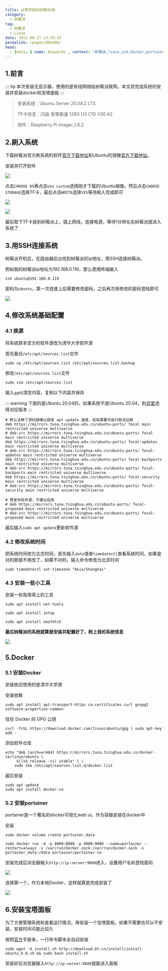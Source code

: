 ```yaml
---
title: 从零开始的树莓派4B
category: 
  - 树莓派
tag: 
  - 树莓派
  - Linux
date: 2021-08-27 13:39:33
permalink: /pages/08260b/
head:
  - [meta, { name: keywords , content: "树莓派,linux,ssh,Docker,portainer,宝塔面板" }]
---
```




## 1.前言

::: tip
本次安装无显示器，使用的是有线网络给树莓派联网。本文将完成系统的安装并安装docker和宝塔面板
:::
<!-- more -->
>安装系统：Ubuntu Server 20.04.2 LTS
>
>TF卡信息：闪迪 至尊极速 128G U3 C10 V30 A2
>
>软件：Raspberry Pi Imager_1.6.2

## 2.刷入系统

下载树莓派官方刷系统的软件[官方下载地址](https://www.raspberrypi.org/software/)和Ubuntu的镜像[官方下载地址](https://cn.ubuntu.com/download/raspberry-pi)。

安装并打开软件

![](/assets/page-img/2021/20210827/1.webp)

点击`CHOOSE OS`再点击`Use custom`选择刚才下载的Ubuntu镜像，然后点击`CHOOSE STORAGE`选择TF卡，最后点击`WRITE`选择`YES`等待刷入完成即可

![](/assets/page-img/2021/20210827/2.webp)

![](/assets/page-img/2021/20210827/3.webp)

最后取下TF卡装到树莓派上，插上网线，连接电源，等待1分钟左右树莓派就进入系统了

## 3.用SSH连接系统

树莓派开机后，在路由器后台找到树莓派的ip地址，用SSH连接树莓派。

例如我的树莓派ip地址为192.168.0.119，那么使用终端输入

```
ssh ubuntu@192.168.0.119
```

密码为`ubuntu`，第一次连接上后需要修改密码，之后再次用修改的密码登陆即可

![](/assets/page-img/2021/20210827/4.webp)

## 4.修改系统基础配置

### 4.1 换源

将系统原本官方的软件源改为清华大学软件源

首先备份`/etc/apt/sources.list`文件

```
sudo cp /etc/apt/sources.list /etc/apt/sources.list.backup
```

修改`/etc/apt/sources.list`文件

```
sudo vim /etc/apt/sources.list
```

输入`ggdG`清空内容，复制以下内容并保存

::: warning
下面的是Ubuntu 20.04的，如果系统不是Ubuntu 20.04，到[这里](https://mirrors.tuna.tsinghua.edu.cn/help/ubuntu-ports/)选择对应版本
:::

```
# 默认注释了源码镜像以提高 apt update 速度，如有需要可自行取消注释
deb https://mirrors.tuna.tsinghua.edu.cn/ubuntu-ports/ focal main restricted universe multiverse
# deb-src https://mirrors.tuna.tsinghua.edu.cn/ubuntu-ports/ focal main restricted universe multiverse
deb https://mirrors.tuna.tsinghua.edu.cn/ubuntu-ports/ focal-updates main restricted universe multiverse
# deb-src https://mirrors.tuna.tsinghua.edu.cn/ubuntu-ports/ focal-updates main restricted universe multiverse
deb https://mirrors.tuna.tsinghua.edu.cn/ubuntu-ports/ focal-backports main restricted universe multiverse
# deb-src https://mirrors.tuna.tsinghua.edu.cn/ubuntu-ports/ focal-backports main restricted universe multiverse
deb https://mirrors.tuna.tsinghua.edu.cn/ubuntu-ports/ focal-security main restricted universe multiverse
# deb-src https://mirrors.tuna.tsinghua.edu.cn/ubuntu-ports/ focal-security main restricted universe multiverse

# 预发布软件源，不建议启用
# deb https://mirrors.tuna.tsinghua.edu.cn/ubuntu-ports/ focal-proposed main restricted universe multiverse
# deb-src https://mirrors.tuna.tsinghua.edu.cn/ubuntu-ports/ focal-proposed main restricted universe multiverse
```

最后输入``sudo apt update``更新软件源

### 4.2 修改系统时间

把系统时间改为北京时间，首先输入``date``或者``timedatectl``查看系统时间，如果是对的那就不用改了，如果不对的，输入命令修改为北京时间

```
sudo timedatectl set-timezone "Asia/Shanghai"
```

### 4.3 安装一些小工具

安装一些我用得上的工具

````
sudo apt install net-tools
````

````
sudo apt install iotop
````

````
sudo apt install neofetch
````

**最后树莓派的系统就算是安装并配置好了，附上我的系统信息**

![](/assets/page-img/2021/20210827/5.webp)

## 5.Docker

### 5.1 安装Docker

安装依旧使用的是清华大学源

安装依赖

````
sudo apt install apt-transport-https ca-certificates curl gnupg2 software-properties-common
````

信任 Docker 的 GPG 公钥

```
curl -fsSL https://download.docker.com/linux/ubuntu/gpg | sudo apt-key add -
```

添加软件仓库

```
echo "deb [arch=arm64] https://mirrors.tuna.tsinghua.edu.cn/docker-ce/linux/ubuntu \
     $(lsb_release -cs) stable" | \
    sudo tee /etc/apt/sources.list.d/docker.list
```

最后安装

```
sudo apt update
sudo apt install docker-ce
```

### 5.2 安装portainer

portainer是一个著名的docker可视化web ui。作为容器安装在docker中

安装

```
sudo docker volume create portainer_data
```

```
sudo docker run -d -p 8000:8000 -p 9000:9000 --name=portainer --restart=always -v /var/run/docker.sock:/var/run/docker.sock -v portainer_data:/data portainer/portainer-ce
```

安装完成后浏览器输入``http://ip-server:9000``进入，设置用户名和登陆密码

![](/assets/page-img/2021/20210827/6.webp)

选择第一个，作为本地Docker，这样就算是完成安装了

![](/assets/page-img/2021/20210827/7.webp)

## 6.安装宝塔面板

为了方便管理系统和查看运行情况，再安装一个宝塔面板，如果不需要也可以不安装，安装时间可能比较久

按照[官方](https://www.bt.cn/bbs/thread-19376-1-1.html)手册来，一行命令脚本全自动安装

```
sudo wget -O install.sh http://download.bt.cn/install/install-ubuntu_6.0.sh && sudo bash install.sh
```

安装好后浏览器输入``http://ip-server:8888``就能进入面板